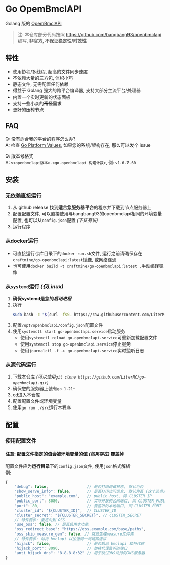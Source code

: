 
# Go OpemBmclAPI

Golang 版的 [OpemBmclAPI](https://github.com/bangbang93/openbmclapi)

> 注: 本仓库部分代码按照 <https://github.com/bangbang93/openbmclapi> 编写, **非官方, 不保证稳定性/时效性**

## 特性

- 使用协程/多线程, 超高的文件同步速度
- 不依赖大量的三方包, 体积小巧
- 静态文件, 无需配置任何依赖
- 得益于 Golang 强大的跨平台编译器, 支持大部分主流平台/处理器
- 内置一个实时更新的状态面板
- 支持一些小众的~~奇怪~~需求
- ~~更好的压榨节点~~

## FAQ

Q: 没有适合我的平台的程序怎么办?  
A: 检查 [Go Platform Values](https://gist.github.com/asukakenji/f15ba7e588ac42795f421b48b8aede63#platform-values), 如果您的系统/架构存在, 那么可以发个 issue

Q: 版本号格式  
A: `v<openbmclapi版本>-<go-openbmclapi 构建计数>`, 例: `v1.6.7-60`

## 安装

### 无依赖直接运行

1. 从 github release 找到**适合您服务器平台**的程序并下载到节点服务器上
2. 配置配置文件, 可以直接使用与bangbang93的openbmclapi相同的环境变量配置, 也可以从`config.json`配置 _(下文有讲)_
3. 运行程序

### 从docker运行

- 可直接运行仓库目录下的`docker-run.sh`文件, 运行之前请确保存在`craftmine/go-openbmclapi:latest`镜像, 或网络连通
- 也可使用`docker build -t craftmine/go-openbmclapi:latest .`手动编译镜像

### 从`systemd`运行 _(仅Linux)_

1. **确保systemd是您的*启动进程***
2. 执行
   ```sh
   sudo bash -c "$(curl -fsSL https://raw.githubusercontent.com/LiterMC/go-openbmclapi/HEAD/service/installer.sh)"
   ```
3. 配置`/opt/openbmclapi/config.json`配置文件
4. 使用`systemctl start go-openbmclapi.service`启动服务
   - 使用`systemctl reload go-openbmclapi.service`可重新加载配置文件
   - 使用`systemctl stop go-openbmclapi.service`停止服务
   - 使用`journalctl -f -u go-openbmclapi.service`实时监听日志

### 从源代码运行

1. 下载本仓库 _(可以使用`git clone https://github.com/LiterMC/go-openbmclapi.git`)_
2. 确保您的服务器上装有`go 1.21+`
3. cd进入本仓库
4. 配置配置文件或环境变量
5. 使用`go run ./src`运行本程序

## 配置

### 使用配置文件

#### 注意: 配置文件指定的值会被环境变量的值 _(如果存在)_ 覆盖掉

配置文件应为**运行目录**下的`config.json`文件, 使用`json`格式解析  
例:
```javascript
{
	"debug": false,                 // 是否打印调试日志, 默认为否
	"show_serve_info": false,       // 是否打印访问信息, 默认为否 (这个选项对于压缩日志文件十分有用)
	"public_host": "example.com",   // public host, 同 CLUSTER_IP
	"public_port": 8080,            // 实际开放的公网端口, 同 CLUSTER_PUBLIC_PORT
	"port": 80,                     // 要监听的本地端口, 同 CLUSTER_PORT
	"cluster_id": "${CLUSTER_ID}",  // CLUSTER_ID
	"cluster_secret": "${CLUSTER_SECRET}", // CLUSTER_SECRET
	// 特殊要求: 重定向到 OSS
	"use_oss": false, // 是否启用本功能
	"oss_redirect_base": "https://oss.example.com/base/paths",
	"oss_skip_measure_gen": false, // 跳过生成measure文件夹
	// 特殊要求: 劫持 bmclapi 以加速同一局域网请求
	"hijack": false,                // 是否启动 bmclapi 劫持代理
	"hijack_port": 8090,            // 劫持代理监听的端口
	"anti_hijack_dns": "8.8.8.8:32" // 用于绕过DNS劫持的DNS服务器
}
```

